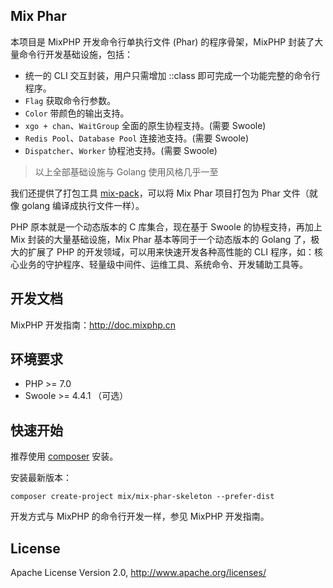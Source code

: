 ## Mix Phar

本项目是 MixPHP 开发命令行单执行文件 (Phar) 的程序骨架，MixPHP 封装了大量命令行开发基础设施，包括：

- 统一的 CLI 交互封装，用户只需增加 ::class 即可完成一个功能完整的命令行程序。
- `Flag` 获取命令行参数。
- `Color` 带颜色的输出支持。
- `xgo + chan`、`WaitGroup` 全面的原生协程支持。(需要 Swoole)
- `Redis Pool`、`Database Pool` 连接池支持。(需要 Swoole)
- `Dispatcher`、`Worker` 协程池支持。(需要 Swoole)

> 以上全部基础设施与 Golang 使用风格几乎一至

我们还提供了打包工具 [mix-pack](https://github.com/mix-php/mix-pack)，可以将 Mix Phar 项目打包为 Phar 文件（就像 golang 编译成执行文件一样）。

PHP 原本就是一个动态版本的 C 库集合，现在基于 Swoole 的协程支持，再加上 Mix 封装的大量基础设施，Mix Phar 基本等同于一个动态版本的 Golang 了，极大的扩展了 PHP 的开发领域，可以用来快速开发各种高性能的 CLI 程序，如：核心业务的守护程序、轻量级中间件、运维工具、系统命令、开发辅助工具等。

## 开发文档

MixPHP 开发指南：http://doc.mixphp.cn

## 环境要求

* PHP >= 7.0
* Swoole >= 4.4.1 （可选）

## 快速开始

推荐使用 [composer](https://www.phpcomposer.com/) 安装。

安装最新版本：

```shell
composer create-project mix/mix-phar-skeleton --prefer-dist
```

开发方式与 MixPHP 的命令行开发一样，参见 MixPHP 开发指南。

## License

Apache License Version 2.0, http://www.apache.org/licenses/
